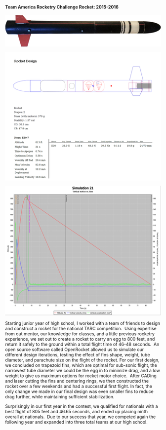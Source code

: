 #### Team America Rocketry Challenge Rocket: 2015-2016

![image of the rocket](../images/rocket/rocket_top.png)

![image 2 of the rocket](../images/rocket/openrocket_rocket.png)

![image 3 of rocket](../images/rocket/sim_21_rocket.png)

Starting junior year of high school, I worked with a team of friends to design and construct a rocket for the national TARC competition.  Using expertise from out mentor, our knowledge for classes, and a little previous rocketry experience, we set out to create a rocket to carry an egg to 800 feet, and return it safely to the ground within a total flight time of 46-48 seconds.  An open source software called OpenRocket allowed us to simulate our different design iterations, testing the effect of fins shape, weight, tube diameter, and parachute size on the flight of the rocket. For our first design, we concluded on trapezoid fins, which are optimal for sub-sonic flight, the narrowest tube diameter we could be the egg in to minimize drag, and a low weight to give us maximum options for rocket motor choice.  After CADing and laser cutting the fins and centering rings, we then constructed the rocket over a few weekends and had a successful first flight. In fact, the only change we made in our final design was even smaller fins to reduce drag further, while maintaining sufficient stabilization.

Surprisingly in our first year in the contest, we qualified for nationals with a best flight of 805 feet and 46.65 seconds, and ended up placing ninth overall at nationals.  Due to our success that year, we competed again the following year and expanded into three total teams at our high school.